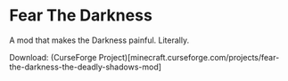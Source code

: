 Fear The Darkness
===========
A mod that makes the Darkness painful. Literally.

Download: (CurseForge Project)[minecraft.curseforge.com/projects/fear-the-darkness-the-deadly-shadows-mod]

